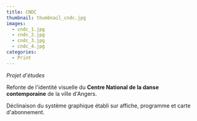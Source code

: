 ```yaml
---
title: CNDC
thumbnail: thumbnail_cndc.jpg
images:
  - cndc_1.jpg
  - cndc_2.jpg
  - cndc_3.jpg
  - cndc_4.jpg
categories:
  - Print
---
```


*Projet d'études*

Refonte de l'identité visuelle du **Centre National de la danse contemporaine** de la ville d'Angers.

Déclinaison du système graphique établi sur affiche, programme et carte d'abonnement.